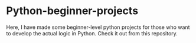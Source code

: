 # Python-beginner-projects
Here, I have made some beginner-level python projects for those who want to develop the actual logic in Python. Check it out from this repository.
